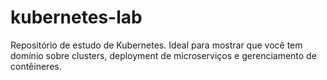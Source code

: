 # kubernetes-lab
Repositório de estudo de Kubernetes. Ideal para mostrar que você tem domínio sobre clusters, deployment de microserviços e gerenciamento de contêineres.
